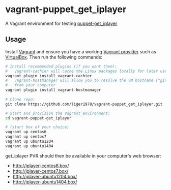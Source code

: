 # vagrant-puppet_get_iplayer
A Vagrant environment for testing
[puppet-get_iplayer](https://github.com/sevendials/puppet-get_iplayer)

## Usage
Install
[Vagrant](https://www.vagrantup.com/downloads.html) and ensure you have a
working
[Vagrant provider](https://docs.vagrantup.com/v2/getting-started/providers.html)
such as [VirtualBox](https://www.virtualbox.org/). Then run the following
commands:

````bash
# Install recommended plugins (if you want them):
#   vagrant-cachier will cache the Linux packages locally for later use
vagrant plugin install vagrant-cachier
#   vagrant-hostmanager will allow you to resolve the VM hostname ("gitlab.box")
#   from your computer
vagrant plugin install vagrant-hostmanager
 
# Clone repo:
git clone https://github.com/liger1978/vagrant-puppet_get_iplayer.git

# Start and provision the Vagrant environment:
cd vagrant-puppet-get_iplayer

# (start box of your choice)
vagrant up centos6
vagrant up centos7
vagrant up ubuntu1204
vagrant up ubuntu1404
````

get_iplayer PVR should then be available in your computer's web browser:
 - http://iplayer-centos6.box/
 - http://iplayer-centos7.box/
 - http://iplayer-ubuntu1204.box/
 - http://iplayer-ubuntu1404.box/